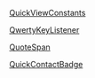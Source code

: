 [QuickViewConstants](../android/content/QuickViewConstants.java)

[QwertyKeyListener](../android/text/method/QwertyKeyListener.java)

[QuoteSpan](../android/text/style/QuoteSpan.java)

[QuickContactBadge](../android/widget/QuickContactBadge.java)

